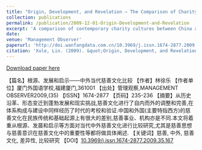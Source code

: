 ```yaml
---
title: "Origin, Development, and Revelation – The Comparison of Charity Cultures between China and the West(in Chinese)"
collection: publications
permalink: /publication/2009-12-01-Origin-Development-and-Revelation
excerpt: 'A comparison of contemporary charity cultures between China and the West, from the perspectives of origin, development, and inspiration. Further discussion focuses on the importance of the idea and awareness of the charity.'
date:
venue: 'Management Observer'
paperurl: 'http://doi.wanfangdata.com.cn/10.3969/j.issn.1674-2877.2009.35.167'
citation: 'Xule, Lin. (2009). &quot;Origin, Development, and Revelation – The Comparison of Charity Cultures between China and the West.&quot; <i>Management Observer</i>.(35):235-236.'
---
```

[Download paper here](http://academicpages.github.io/files/paper1.pdf)

【篇名】根源、发展和启示——中外当代慈善文化比较
【作者】林徐乐
【作者单位】厦门外国语学校,福建厦门,361001
【出处】管理观察,MANAGEMENT OBSERVER2009,(35)
【ISSN】1674-2877
【页码】235-236
【摘要】从历史沿革、形态变迁到蓬勃发展和现实挑战,慈善文化进行了自内而外的调整和完善,在体系构成与建设中同样经历了时代的考校和验证.中国和外国(主要特指西方)的慈善文化在民族传统和基础起源上有很大的差别,慈善事业、机构亦是不同.本文将着重从根源、发晨和启示等方面对当代中外慈善文化进行比较研究,尤其是慈善思想与慈善意识在慈善文化中的重要性等都将做具体阐述.
【关键词】慈善, 中外, 慈善文化, 差异性, 比较研究
【DOI】[10.3969/j.issn.1674-2877.2009.35.167](10.3969/j.issn.1674-2877.2009.35.167)
